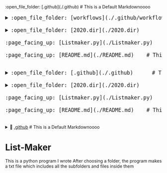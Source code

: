 <summary>:open_file_folder: [.github](./.github)      # This is a Default Markdownoooo</summary>
<big><pre>
<details> 
<summary>:open_file_folder: [workflows](./.github/workflows) </summary><blockquote>
:page_facing_up: [pythonpackage.yml](./.github/workflows/pythonpackage.yml) # new</details></details>
<details style="padding-left: 0px"> <summary>:open_file_folder: [2020.dir](./2020.dir) </summary><blockquote>
:page_facing_up: [abc.txt](./2020.dir/abc.txt) </details>
:page_facing_up: [Listmaker.py](./Listmaker.py) <br/>
:page_facing_up: [README.md](./README.md)    # This is a Default Comment!<br/>
</pre></big>
<big><pre>
<details style="padding-left: 0px"> <summary>:open_file_folder: [.github](./.github)      # This is a Default Markdownoooo</summary><blockquote>
<details> <summary>:open_file_folder: [workflows](./.github/workflows) </summary><blockquote>
:page_facing_up: [pythonpackage.yml](./.github/workflows/pythonpackage.yml) # new</details></details>
<details style="padding-left: 0px"> <summary>:open_file_folder: [2020.dir](./2020.dir) </summary><blockquote>
:page_facing_up: [abc.txt](./2020.dir/abc.txt) </details>
:page_facing_up: [Listmaker.py](./Listmaker.py) <br/>
:page_facing_up: [README.md](./README.md)    # This is a Default Comment!<br/>
</pre></big>

<details style="padding-left: 0px"><summary>📂 <a href="./.github">.github</a>      # This is a Default Markdownoooo</summary><blockquote>
<details style="padding-left: 16px">
<summary>📂 <a href=./.github/workflows">workflows</a> </summary><blockquote>
          
<a href="./.github/workflows/pythonpackage.yml">📄 [pythonpackage.yml]</a> # new</details></details>
            

# List-Maker
This is a python program I wrote
After choosing a folder, the program makes a txt file which includes all the subfolders and files inside them

